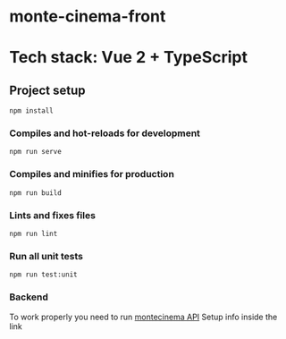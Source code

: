 # monte-cinema-front

# Tech stack: Vue 2 + TypeScript 

## Project setup
```Cancel changes
npm install
```

### Compiles and hot-reloads for development
```
npm run serve
```

### Compiles and minifies for production
```
npm run build
```

### Lints and fixes files
```
npm run lint
```

### Run all unit tests
```
npm run test:unit
```

### Backend 
To work properly you need to run [montecinema API](https://github.com/monterail/monte-cinema) 
Setup info inside the link

